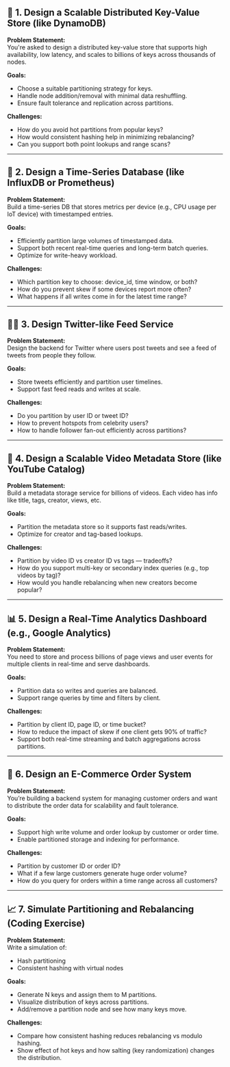 ## 🧩 1. Design a Scalable Distributed Key-Value Store (like DynamoDB)

**Problem Statement:**  
You're asked to design a distributed key-value store that supports high availability, low latency, and scales to billions of keys across thousands of nodes.

**Goals:**
- Choose a suitable partitioning strategy for keys.
- Handle node addition/removal with minimal data reshuffling.
- Ensure fault tolerance and replication across partitions.

**Challenges:**
- How do you avoid hot partitions from popular keys?
- How would consistent hashing help in minimizing rebalancing?
- Can you support both point lookups and range scans?

---

## 🧮 2. Design a Time-Series Database (like InfluxDB or Prometheus)

**Problem Statement:**  
Build a time-series DB that stores metrics per device (e.g., CPU usage per IoT device) with timestamped entries.

**Goals:**
- Efficiently partition large volumes of timestamped data.
- Support both recent real-time queries and long-term batch queries.
- Optimize for write-heavy workload.

**Challenges:**
- Which partition key to choose: device_id, time window, or both?
- How do you prevent skew if some devices report more often?
- What happens if all writes come in for the latest time range?

---

## 🧑‍💻 3. Design Twitter-like Feed Service

**Problem Statement:**  
Design the backend for Twitter where users post tweets and see a feed of tweets from people they follow.

**Goals:**
- Store tweets efficiently and partition user timelines.
- Support fast feed reads and writes at scale.

**Challenges:**
- Do you partition by user ID or tweet ID?
- How to prevent hotspots from celebrity users?
- How to handle follower fan-out efficiently across partitions?

---

## 🎥 4. Design a Scalable Video Metadata Store (like YouTube Catalog)

**Problem Statement:**  
Build a metadata storage service for billions of videos. Each video has info like title, tags, creator, views, etc.

**Goals:**
- Partition the metadata store so it supports fast reads/writes.
- Optimize for creator and tag-based lookups.

**Challenges:**
- Partition by video ID vs creator ID vs tags — tradeoffs?
- How do you support multi-key or secondary index queries (e.g., top videos by tag)?
- How would you handle rebalancing when new creators become popular?

---

## 📊 5. Design a Real-Time Analytics Dashboard (e.g., Google Analytics)

**Problem Statement:**  
You need to store and process billions of page views and user events for multiple clients in real-time and serve dashboards.

**Goals:**
- Partition data so writes and queries are balanced.
- Support range queries by time and filters by client.

**Challenges:**
- Partition by client ID, page ID, or time bucket?
- How to reduce the impact of skew if one client gets 90% of traffic?
- Support both real-time streaming and batch aggregations across partitions.

---

## 🛒 6. Design an E-Commerce Order System

**Problem Statement:**  
You’re building a backend system for managing customer orders and want to distribute the order data for scalability and fault tolerance.

**Goals:**
- Support high write volume and order lookup by customer or order time.
- Enable partitioned storage and indexing for performance.

**Challenges:**
- Partition by customer ID or order ID?
- What if a few large customers generate huge order volume?
- How do you query for orders within a time range across all customers?

---

## 📈 7. Simulate Partitioning and Rebalancing (Coding Exercise)

**Problem Statement:**  
Write a simulation of:
- Hash partitioning
- Consistent hashing with virtual nodes

**Goals:**
- Generate N keys and assign them to M partitions.
- Visualize distribution of keys across partitions.
- Add/remove a partition node and see how many keys move.

**Challenges:**
- Compare how consistent hashing reduces rebalancing vs modulo hashing.
- Show effect of hot keys and how salting (key randomization) changes the distribution.
